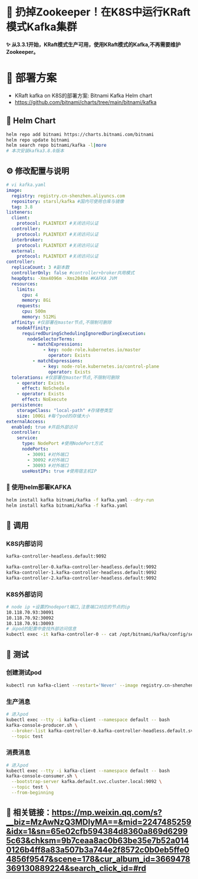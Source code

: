 # 🚀 扔掉Zookeeper！在K8S中运行KRaft模式Kafka集群

**✨ 从3.3.1开始，KRaft模式生产可用，使用KRaft模式的Kafka,不再需要维护Zookeeper。**

# 🔧 部署方案

* KRaft kafka on K8S的部署方案: Bitnami Kafka Helm chart
* https://github.com/bitnami/charts/tree/main/bitnami/kafka

## 💾  Helm Chart
```bash
helm repo add bitnami https://charts.bitnami.com/bitnami
helm repo update bitnami 
helm search repo bitnami/kafka -l|more
# 本次安装kafka3.8.0版本
```
## ⚙️  修改配置与说明
```yaml
# vi kafka.yaml 
image:
  registry: registry.cn-shenzhen.aliyuncs.com
  repository: starsl/kafka #国内可使用仓库与镜像
  tag: 3.8
listeners:
  client:
    protocol: PLAINTEXT #关闭访问认证
  controller:
    protocol: PLAINTEXT #关闭访问认证
  interbroker:
    protocol: PLAINTEXT #关闭访问认证
  external:
    protocol: PLAINTEXT #关闭访问认证
controller:
  replicaCount: 3 #副本数
  controllerOnly: false #controller+broker共用模式
  heapOpts: -Xmx4096m -Xms2048m #KAFKA JVM
  resources:
    limits:
      cpu: 4 
      memory: 8Gi
    requests:
      cpu: 500m
      memory: 512Mi
  affinity: #仅部署在master节点,不限制可删除
    nodeAffinity:
      requiredDuringSchedulingIgnoredDuringExecution:
        nodeSelectorTerms:
          - matchExpressions:
              - key: node-role.kubernetes.io/master
                operator: Exists
          - matchExpressions:
              - key: node-role.kubernetes.io/control-plane
                operator: Exists
  tolerations: #仅部署在master节点,不限制可删除
    - operator: Exists
      effect: NoSchedule
    - operator: Exists
      effect: NoExecute
  persistence:
    storageClass: "local-path" #存储卷类型
    size: 100Gi #每个pod的存储大小
externalAccess:
  enabled: true #开启外部访问
  controller:
    service:
      type: NodePort #使用NodePort方式
      nodePorts:
        - 30091 #对外端口
        - 30092 #对外端口
        - 30093 #对外端口
      useHostIPs: true #使用宿主机IP
```
###  🥇 使用helm部署KAFKA
```bash
helm install kafka bitnami/kafka -f kafka.yaml --dry-run
helm install kafka bitnami/kafka -f kafka.yaml
```

## 📌 调用
### K8S内部访问
```bash
kafka-controller-headless.default:9092

kafka-controller-0.kafka-controller-headless.default:9092
kafka-controller-1.kafka-controller-headless.default:9092
kafka-controller-2.kafka-controller-headless.default:9092
```

### K8S外部访问
```bash
# node ip +设置的nodeport端口,注意端口对应的节点的ip
10.118.70.93:30091    
10.118.70.92:30092    
10.118.70.91:30093
# 从pod的配置中查找外部访问信息
kubectl exec -it kafka-controller-0 -- cat /opt/bitnami/kafka/config/server.properties | grep advertised.listeners
```

## 🌈 测试
### 创建测试pod
```bash
kubectl run kafka-client --restart='Never' --image registry.cn-shenzhen.aliyuncs.com/starsl/kafka:3.8 --namespace default --command -- sleep infinity
```
### 生产消息
```bash
# 进入pod
kubectl exec --tty -i kafka-client --namespace default -- bash
kafka-console-producer.sh \
  --broker-list kafka-controller-0.kafka-controller-headless.default.svc.cluster.local:9092,kafka-controller-1.kafka-controller-headless.default.svc.cluster.local:9092,kafka-controller-2.kafka-controller-headless.default.svc.cluster.local:9092 \
  --topic test
```
### 消费消息
```bash
# 进入pod
kubectl exec --tty -i kafka-client --namespace default -- bash
kafka-console-consumer.sh \
  --bootstrap-server kafka.default.svc.cluster.local:9092 \
  --topic test \
  --from-beginning
```

 ## 🔗 相关链接：https://mp.weixin.qq.com/s?__biz=MzAwNzQ3MDIyMA==&mid=2247485259&idx=1&sn=65e02cfb594384d8360a869d62995c63&chksm=9b7ceaa8ac0b63be35e7b52a0140126b4ff8a83a507b3a744e2f8572c0b0eb5ffe04856f9547&scene=178&cur_album_id=3669478369130889224&search_click_id=#rd
